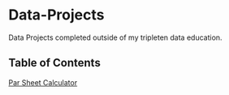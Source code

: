 # Data-Projects
Data Projects completed outside of my tripleten data education. 
## Table of Contents
[Par Sheet Calculator](https://github.com/couign/Data-Projects/blob/main/Par%20Sheet%20Calculator/Read_Me-Par_Sheet_Calculator.md)
